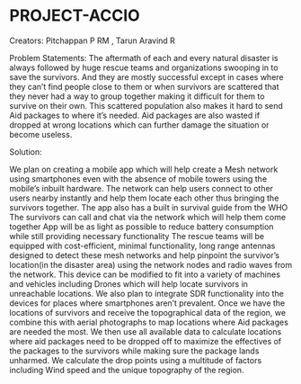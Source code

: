 # PROJECT-ACCIO
Creators: Pitchappan P RM , Tarun Aravind R

Problem Statements:	
The aftermath of each and every natural disaster is always followed by huge rescue teams and organizations swooping in to save the survivors. And they are mostly successful except in cases where they can’t find people close to them or when survivors are scattered that they never had a way to group together making it difficult for them to survive on their own. This scattered population also makes it hard to send Aid packages to where it’s needed. Aid packages are also wasted if dropped at wrong locations which can further damage the situation or become useless.

Solution:

We plan on creating a mobile app which will help create a Mesh network using smartphones even with the absence of mobile towers using the mobile’s inbuilt hardware.
The network can help users connect to other users nearby instantly and help them locate each other thus bringing the survivors together.
The app also has a built in survival guide from the WHO
The survivors can call and chat via the network which will help them come together
App will be as light as possible to reduce battery consumption while still providing necessary functionality
The rescue teams will be equipped with cost-efficient, minimal functionality, long range antennas designed to detect these mesh networks and help pinpoint the survivor’s location(in the disaster area) using the network nodes and radio waves from the network.
This device can be modified to fit into a variety of machines and vehicles including Drones which will help locate survivors in unreachable locations.
We also plan to integrate SDR functionality into the devices for places where smartphones aren’t prevalent.
Once we have the locations of survivors and receive the topographical data of the region, we combine this with aerial photographs to map locations where Aid packages are needed the most. We then use all available data to calculate locations where aid packages need to be dropped off to maximize the effectives of the packages to the survivors while making sure the package lands unharmed. We calculate the drop points using a multitude of factors including Wind speed and the unique topography of the region.	
